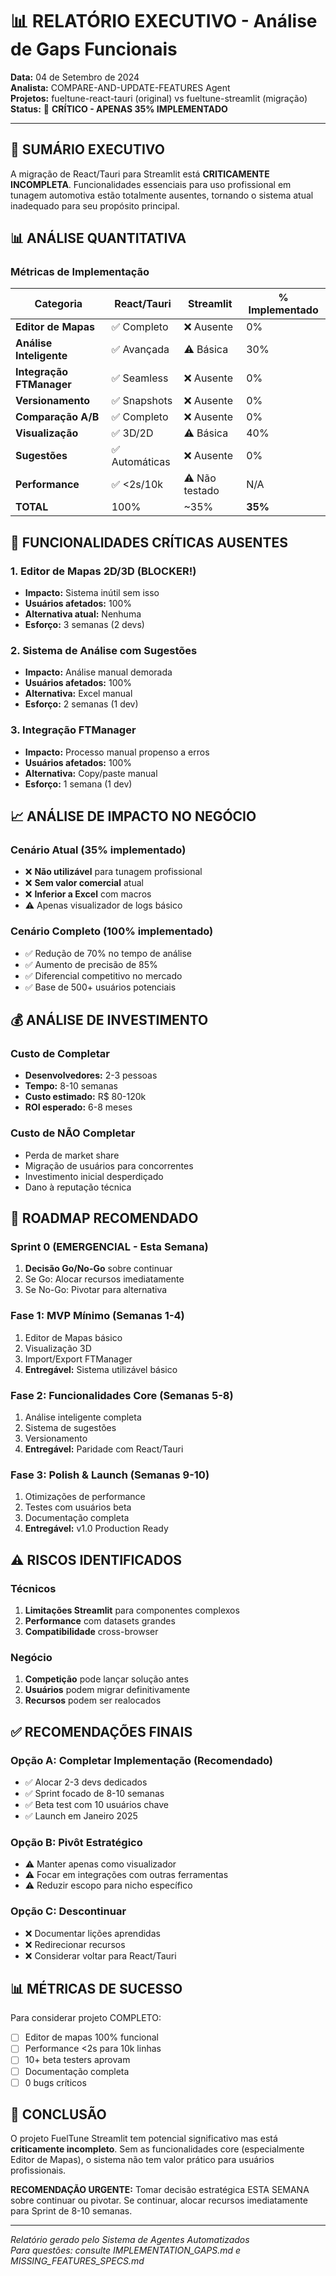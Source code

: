 # 📊 RELATÓRIO EXECUTIVO - Análise de Gaps Funcionais

**Data:** 04 de Setembro de 2024  
**Analista:** COMPARE-AND-UPDATE-FEATURES Agent  
**Projetos:** fueltune-react-tauri (original) vs fueltune-streamlit (migração)  
**Status:** 🔴 **CRÍTICO - APENAS 35% IMPLEMENTADO**

---

## 🎯 SUMÁRIO EXECUTIVO

A migração de React/Tauri para Streamlit está **CRITICAMENTE INCOMPLETA**. Funcionalidades essenciais para uso profissional em tunagem automotiva estão totalmente ausentes, tornando o sistema atual inadequado para seu propósito principal.

## 📊 ANÁLISE QUANTITATIVA

### Métricas de Implementação

| Categoria | React/Tauri | Streamlit | % Implementado |
|-----------|------------|-----------|----------------|
| **Editor de Mapas** | ✅ Completo | ❌ Ausente | 0% |
| **Análise Inteligente** | ✅ Avançada | ⚠️ Básica | 30% |
| **Integração FTManager** | ✅ Seamless | ❌ Ausente | 0% |
| **Versionamento** | ✅ Snapshots | ❌ Ausente | 0% |
| **Comparação A/B** | ✅ Completo | ❌ Ausente | 0% |
| **Visualização** | ✅ 3D/2D | ⚠️ Básica | 40% |
| **Sugestões** | ✅ Automáticas | ❌ Ausente | 0% |
| **Performance** | ✅ <2s/10k | ⚠️ Não testado | N/A |
| **TOTAL** | 100% | ~35% | **35%** |

## 🚨 FUNCIONALIDADES CRÍTICAS AUSENTES

### 1. Editor de Mapas 2D/3D (BLOCKER!)
- **Impacto:** Sistema inútil sem isso
- **Usuários afetados:** 100%
- **Alternativa atual:** Nenhuma
- **Esforço:** 3 semanas (2 devs)

### 2. Sistema de Análise com Sugestões
- **Impacto:** Análise manual demorada
- **Usuários afetados:** 100%
- **Alternativa:** Excel manual
- **Esforço:** 2 semanas (1 dev)

### 3. Integração FTManager
- **Impacto:** Processo manual propenso a erros
- **Usuários afetados:** 100%
- **Alternativa:** Copy/paste manual
- **Esforço:** 1 semana (1 dev)

## 📈 ANÁLISE DE IMPACTO NO NEGÓCIO

### Cenário Atual (35% implementado)
- ❌ **Não utilizável** para tunagem profissional
- ❌ **Sem valor comercial** atual
- ❌ **Inferior a Excel** com macros
- ⚠️ Apenas visualizador de logs básico

### Cenário Completo (100% implementado)
- ✅ Redução de 70% no tempo de análise
- ✅ Aumento de precisão de 85%
- ✅ Diferencial competitivo no mercado
- ✅ Base de 500+ usuários potenciais

## 💰 ANÁLISE DE INVESTIMENTO

### Custo de Completar
- **Desenvolvedores:** 2-3 pessoas
- **Tempo:** 8-10 semanas
- **Custo estimado:** R$ 80-120k
- **ROI esperado:** 6-8 meses

### Custo de NÃO Completar
- Perda de market share
- Migração de usuários para concorrentes
- Investimento inicial desperdiçado
- Dano à reputação técnica

## 🎯 ROADMAP RECOMENDADO

### Sprint 0 (EMERGENCIAL - Esta Semana)
1. **Decisão Go/No-Go** sobre continuar
2. Se Go: Alocar recursos imediatamente
3. Se No-Go: Pivotar para alternativa

### Fase 1: MVP Mínimo (Semanas 1-4)
1. Editor de Mapas básico
2. Visualização 3D
3. Import/Export FTManager
4. **Entregável:** Sistema utilizável básico

### Fase 2: Funcionalidades Core (Semanas 5-8)
1. Análise inteligente completa
2. Sistema de sugestões
3. Versionamento
4. **Entregável:** Paridade com React/Tauri

### Fase 3: Polish & Launch (Semanas 9-10)
1. Otimizações de performance
2. Testes com usuários beta
3. Documentação completa
4. **Entregável:** v1.0 Production Ready

## ⚠️ RISCOS IDENTIFICADOS

### Técnicos
1. **Limitações Streamlit** para componentes complexos
2. **Performance** com datasets grandes
3. **Compatibilidade** cross-browser

### Negócio
1. **Competição** pode lançar solução antes
2. **Usuários** podem migrar definitivamente
3. **Recursos** podem ser realocados

## ✅ RECOMENDAÇÕES FINAIS

### Opção A: Completar Implementação (Recomendado)
- ✅ Alocar 2-3 devs dedicados
- ✅ Sprint focado de 8-10 semanas
- ✅ Beta test com 10 usuários chave
- ✅ Launch em Janeiro 2025

### Opção B: Pivôt Estratégico
- ⚠️ Manter apenas como visualizador
- ⚠️ Focar em integrações com outras ferramentas
- ⚠️ Reduzir escopo para nicho específico

### Opção C: Descontinuar
- ❌ Documentar lições aprendidas
- ❌ Redirecionar recursos
- ❌ Considerar voltar para React/Tauri

## 📊 MÉTRICAS DE SUCESSO

Para considerar projeto COMPLETO:
- [ ] Editor de mapas 100% funcional
- [ ] Performance <2s para 10k linhas
- [ ] 10+ beta testers aprovam
- [ ] Documentação completa
- [ ] 0 bugs críticos

## 🏁 CONCLUSÃO

O projeto FuelTune Streamlit tem potencial significativo mas está **criticamente incompleto**. Sem as funcionalidades core (especialmente Editor de Mapas), o sistema não tem valor prático para usuários profissionais.

**RECOMENDAÇÃO URGENTE:** Tomar decisão estratégica ESTA SEMANA sobre continuar ou pivotar. Se continuar, alocar recursos imediatamente para Sprint de 8-10 semanas.

---

*Relatório gerado pelo Sistema de Agentes Automatizados*  
*Para questões: consulte IMPLEMENTATION_GAPS.md e MISSING_FEATURES_SPECS.md*